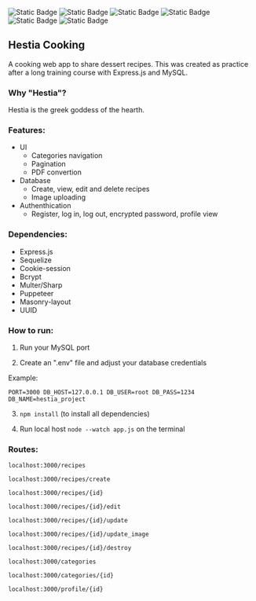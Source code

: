 ![Static Badge](https://img.shields.io/badge/ejs-%5E3.1.8-darksalmon?style=for-the-badge&logo=ejs)
![Static Badge](https://img.shields.io/badge/express-%5E4.19.2-darkseagreen?style=for-the-badge&logo=express)
![Static Badge](https://img.shields.io/badge/mysql2-%5E3.9.7-steelblue?style=for-the-badge&logo=mysql&logoColor=lightblue)
![Static Badge](https://img.shields.io/badge/sequelize-%5E6.32.1-68aba6?style=for-the-badge&logo=sequelize)
![Static Badge](https://img.shields.io/badge/puppeteer-%5E21.6.0-palevioletred?style=for-the-badge&logo=puppeteer)
![Static Badge](https://img.shields.io/badge/uuid-%5E9.0.1-mediumslateblue?style=for-the-badge)

## Hestia Cooking

A cooking web app to share dessert recipes.
This was created as practice after a long training course with Express.js and MySQL.

### Why "Hestia"?

Hestia is the greek goddess of the hearth.

### Features:

- UI
    - Categories navigation
    - Pagination
    - PDF convertion
- Database
    - Create, view, edit and delete recipes
    - Image uploading
- Authenthication
    - Register, log in, log out, encrypted password, profile view

### Dependencies:

- Express.js
- Sequelize
- Cookie-session
- Bcrypt
- Multer/Sharp
- Puppeteer
- Masonry-layout
- UUID

### How to run:
1. Run your MySQL port

2. Create an ".env" file and adjust your database credentials

Example:

`PORT=3000
DB_HOST=127.0.0.1
DB_USER=root
DB_PASS=1234
DB_NAME=hestia_project`

3. `npm install` (to install all dependencies)

4. Run local host `node --watch app.js` on the terminal

### Routes:

`localhost:3000/recipes`

`localhost:3000/recipes/create`

`localhost:3000/recipes/{id}`

`localhost:3000/recipes/{id}/edit`

`localhost:3000/recipes/{id}/update`

`localhost:3000/recipes/{id}/update_image`

`localhost:3000/recipes/{id}/destroy`

`localhost:3000/categories`

`localhost:3000/categories/{id}`

`localhost:3000/profile/{id}`
